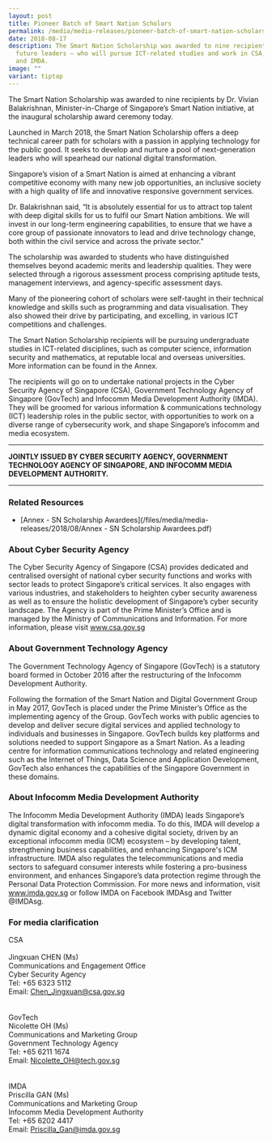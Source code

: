 ```yaml
---
layout: post
title: Pioneer Batch of Smart Nation Scholars
permalink: /media/media-releases/pioneer-batch-of-smart-nation-scholars/
date: 2018-08-17
description: The Smart Nation Scholarship was awarded to nine recipients —
  future leaders — who will pursue ICT-related studies and work in CSA, GovTech,
  and IMDA.
image: ""
variant: tiptap
---
```

The Smart Nation Scholarship was awarded to nine recipients by Dr. Vivian Balakrishnan, Minister-in-Charge of Singapore’s Smart Nation initiative, at the inaugural scholarship award ceremony today. 
 
Launched in March 2018, the Smart Nation Scholarship offers a deep technical career path for scholars with a passion in applying technology for the public good. It seeks to develop and nurture a pool of next-generation leaders who will spearhead our national digital transformation.

Singapore’s vision of a Smart Nation is aimed at enhancing a vibrant competitive economy with many new job opportunities, an inclusive society with a high quality of life and innovative responsive government services. 

Dr. Balakrishnan said, “It is absolutely essential for us to attract top talent with deep digital skills for us to fulfil our Smart Nation ambitions. We will invest in our long-term engineering capabilities, to ensure that we have a core group of passionate innovators to lead and drive technology change, both within the civil service and across the private sector.”

The scholarship was awarded to students who have distinguished themselves beyond academic merits and leadership qualities. They were selected through a rigorous assessment process comprising aptitude tests, management interviews, and agency-specific assessment days.  

Many of the pioneering cohort of scholars were self-taught in their technical knowledge and skills such as programming and data visualisation. They also showed their drive by participating, and excelling, in various ICT competitions and challenges. 

The Smart Nation Scholarship recipients will be pursuing undergraduate studies in ICT-related disciplines, such as computer science, information security and mathematics, at reputable local and overseas universities. More information can be found in the Annex.
 
The recipients will go on to undertake national projects in the Cyber Security Agency of Singapore (CSA), Government Technology Agency of Singapore (GovTech) and Infocomm Media Development Authority (IMDA). They will be groomed for various information &amp; communications technology (ICT) leadership roles in the public sector, with opportunities to work on a diverse range of cybersecurity work, and shape Singapore’s infocomm and media ecosystem.

---

**JOINTLY ISSUED BY CYBER SECURITY AGENCY, GOVERNMENT TECHNOLOGY AGENCY OF SINGAPORE, AND INFOCOMM MEDIA DEVELOPMENT AUTHORITY.** 

---

### **Related Resources**
* [Annex - SN Scholarship Awardees](/files/media/media-releases/2018/08/Annex - SN Scholarship Awardees.pdf)


### **About Cyber Security Agency**
The Cyber Security Agency of Singapore (CSA) provides dedicated and centralised oversight of national cyber security functions and works with sector leads to protect Singapore’s critical services. It also engages with various industries, and stakeholders to heighten cyber security awareness as well as to ensure the holistic development of Singapore’s cyber security landscape. The Agency is part of the Prime Minister’s Office and is managed by the Ministry of Communications and Information. For more information, please visit www.csa.gov.sg


### **About Government Technology Agency** 
The Government Technology Agency of Singapore (GovTech) is a statutory board formed in October 2016 after the restructuring of the Infocomm Development Authority. 

Following the formation of the Smart Nation and Digital Government Group in May 2017, GovTech is placed under the Prime Minister’s Office as the implementing agency of the Group. GovTech works with public agencies to develop and deliver secure digital services and applied technology to individuals and businesses in Singapore. GovTech builds key platforms and solutions needed to support Singapore as a Smart Nation. As a leading centre for information communications technology and related engineering such as the Internet of Things, Data Science and Application Development, GovTech also enhances the capabilities of the Singapore Government in these domains. 

### **About Infocomm Media Development Authority**
The Infocomm Media Development Authority (IMDA) leads Singapore’s digital transformation with infocomm media. To do this, IMDA will develop a dynamic digital economy and a cohesive digital society, driven by an exceptional infocomm media (ICM) ecosystem – by developing talent, strengthening business capabilities, and enhancing Singapore's ICM infrastructure. IMDA also regulates the telecommunications and media sectors to safeguard consumer interests while fostering a pro-business environment, and enhances Singapore’s data protection regime through the Personal Data Protection Commission. For more news and information, visit www.imda.gov.sg or follow IMDA on Facebook IMDAsg and Twitter @IMDAsg.

### **For media clarification**
CSA
<br>
<br>Jingxuan CHEN (Ms)
<br>Communications and Engagement Office
<br>Cyber Security Agency
<br>Tel: +65 6323 5112
<br>Email: Chen_Jingxuan@csa.gov.sg
<br>
<br>
<br>GovTech
<br>Nicolette OH (Ms)
<br>Communications and Marketing Group
<br>Government Technology Agency 
<br>Tel: +65 6211 1674
<br>Email: Nicolette_OH@tech.gov.sg
<br>
<br>
<br>IMDA
<br>Priscilla GAN (Ms)
<br>Communications and Marketing Group
<br>Infocomm Media Development Authority
<br>Tel: +65 6202 4417
<br>Email: Priscilla_Gan@imda.gov.sg